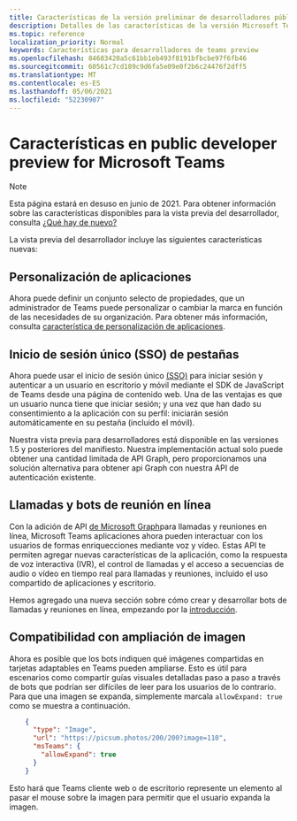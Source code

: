 ```yaml
---
title: Características de la versión preliminar de desarrolladores públicos
description: Detalles de las características de la versión Microsoft Teams public developer preview
ms.topic: reference
localization_priority: Normal
keywords: Características para desarrolladores de teams preview
ms.openlocfilehash: 84683420a5c61bb1eb493f8191bfbcbe97f6fb46
ms.sourcegitcommit: 60561c7cd189c9d6fa5e09e0f2b6c24476f2dff5
ms.translationtype: MT
ms.contentlocale: es-ES
ms.lasthandoff: 05/06/2021
ms.locfileid: "52230907"
---
```

# <a name="features-in-the-public-developer-preview-for-microsoft-teams"></a>Características en public developer preview for Microsoft Teams

> [!NOTE]
> Esta página estará en desuso en junio de 2021. Para obtener información sobre las características disponibles para la vista previa del desarrollador, consulta [¿Qué hay de nuevo?](~/whats-new.md)

La vista previa del desarrollador incluye las siguientes características nuevas:

## <a name="app-customization"></a>Personalización de aplicaciones

Ahora puede definir un conjunto selecto de propiedades, que un administrador de Teams puede personalizar o cambiar la marca en función de las necesidades de su organización. Para obtener más información, consulta [característica de personalización de aplicaciones](~/concepts/design/design-teams-app-overview.md).

## <a name="tabs-single-sign-on-sso"></a>Inicio de sesión único (SSO) de pestañas

Ahora puede usar el inicio de sesión único [(SSO)](~/tabs/how-to/authentication/auth-aad-sso.md) para iniciar sesión y autenticar a un usuario en escritorio y móvil mediante el SDK de JavaScript de Teams desde una página de contenido web. Una de las ventajas es que un usuario nunca tiene que iniciar sesión; y una vez que han dado su consentimiento a la aplicación con su perfil: iniciarán sesión automáticamente en su pestaña (incluido el móvil).

Nuestra vista previa para desarrolladores está disponible en las versiones 1.5 y posteriores del manifiesto. Nuestra implementación actual solo puede obtener una cantidad limitada de API Graph, pero proporcionamos una solución alternativa para obtener api Graph con nuestra API de autenticación existente.

## <a name="calls-and-online-meeting-bots"></a>Llamadas y bots de reunión en línea

Con la adición de API [de Microsoft Graph](/graph/api/resources/communications-api-overview?view=graph-rest-beta&preserve-view=true)para llamadas y reuniones en línea, Microsoft Teams aplicaciones ahora pueden interactuar con los usuarios de formas enriquecciones mediante voz y vídeo. Estas API te permiten agregar nuevas características de la aplicación, como la respuesta de voz interactiva (IVR), el control de llamadas y el acceso a secuencias de audio o vídeo en tiempo real para llamadas y reuniones, incluido el uso compartido de aplicaciones y escritorio.

Hemos agregado una nueva sección sobre cómo crear y desarrollar bots de llamadas y reuniones en línea, empezando por la [introducción](~/bots/calls-and-meetings/calls-meetings-bots-overview.md).


## <a name="image-enlarge-support"></a>Compatibilidad con ampliación de imagen

Ahora es posible que los bots indiquen qué imágenes compartidas en tarjetas adaptables en Teams pueden ampliarse. Esto es útil para escenarios como compartir guías visuales detalladas paso a paso a través de bots que podrían ser difíciles de leer para los usuarios de lo contrario. Para que una imagen se expanda, simplemente marcala `allowExpand: true` como se muestra a continuación.

```json
    {
      "type": "Image",
      "url": "https://picsum.photos/200/200?image=110",
      "msTeams": {
        "allowExpand": true
      }
    }
```
Esto hará que Teams cliente web o de escritorio represente un elemento al pasar el mouse sobre la imagen para permitir que el usuario expanda la imagen.
